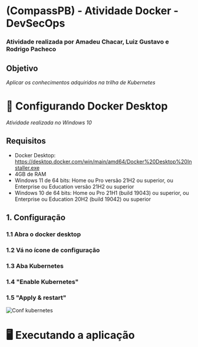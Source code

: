 # (CompassPB) - Atividade Docker - DevSecOps
### Atividade realizada por Amadeu Chacar, Luiz Gustavo e Rodrigo Pacheco

## Objetivo
*Aplicar os conhecimentos adquiridos na trilha de Kubernetes*

# 🔨 Configurando Docker Desktop 
*Atividade realizada no Windows 10*

## Requisitos
- Docker Desktop: https://desktop.docker.com/win/main/amd64/Docker%20Desktop%20Installer.exe
- 4GB de RAM
- Windows 11 de 64 bits: Home ou Pro versão 21H2 ou superior, ou Enterprise ou Education versão 21H2 ou superior
- Windows 10 de 64 bits: Home ou Pro 21H1 (build 19043) ou superior, ou Enterprise ou Education 20H2 (build 19042) ou superior

## 1. Configuração
### 1.1 Abra o docker desktop 
### 1.2 Vá no ícone de configuração
### 1.3 Aba Kubernetes 
### 1.4 "Enable Kubernetes"
### 1.5 "Apply & restart"
![Conf kubernetes](https://user-images.githubusercontent.com/91745101/203157780-e1f68a61-ab98-49fe-b812-87221d655718.png)

# 🖥 Executando a aplicação 



 
 



